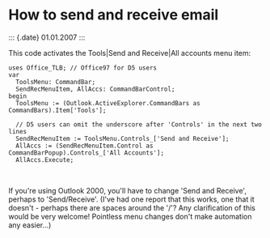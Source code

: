 How to send and receive email
=============================

::: {.date}
01.01.2007
:::

This code activates the Tools\|Send and Receive\|All accounts menu item:

    uses Office_TLB; // Office97 for D5 users
    var
      ToolsMenu: CommandBar;
      SendRecMenuItem, AllAccs: CommandBarControl;
    begin
      ToolsMenu := (Outlook.ActiveExplorer.CommandBars as CommandBars).Item['Tools'];
     
      // D5 users can omit the underscore after 'Controls' in the next two lines
      SendRecMenuItem := ToolsMenu.Controls_['Send and Receive'];
      AllAccs := (SendRecMenuItem.Control as CommandBarPopup).Controls_['All Accounts'];
      AllAccs.Execute;

 

If you\'re using Outlook 2000, you\'ll have to change \'Send and
Receive\', perhaps to \'Send/Receive\'. (I\'ve had one report that this
works, one that it doesn\'t - perhaps there are spaces around the \'/\'?
Any clarification of this would be very welcome! Pointless menu changes
don\'t make automation any easier\...)
